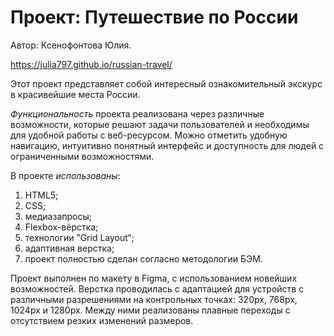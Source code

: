 # Проект: Путешествие по России

Автор: Ксенофонтова Юлия.

https://julia797.github.io/russian-travel/

Этот проект представляет собой интересный ознакомительный экскурс в красивейшие места России.

*Функциональность* проекта реализована через различные возможности, которые решают задачи пользователей и необходимы для удобной работы с веб-ресурсом. Можно отметить удобную навигацию, интуитивно понятный интерфейс и доступность для людей с ограниченными возможностями.

В проекте *использованы*:

1. HTML5;
2. CSS;
3. медиазапросы;
4. Flexbox-вёрстка;
5. технологии ”Grid Layout“;
6. адаптивная верстка;
7. проект полностью сделан согласно методологии БЭМ.

 Проект выполнен по макету в Figma, с использованием новейших возможностей. Верстка проводилась с адаптацией для устройств с различными разрешениями на контрольных точках: 320px, 768px, 1024px и 1280px. Между ними реализованы плавные переходы с отсутствием резких изменений размеров.





